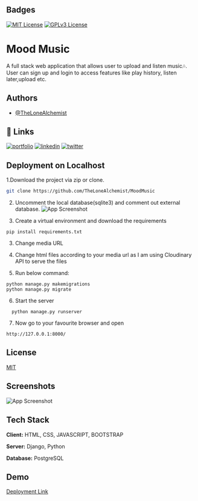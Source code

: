 
## Badges

[![MIT License](https://img.shields.io/badge/License-MIT-green.svg)](https://choosealicense.com/licenses/mit/)
[![GPLv3 License](https://img.shields.io/badge/License-GPL%20v3-yellow.svg)](https://opensource.org/licenses/)


# Mood Music

A full stack web application that allows user to upload and listen music🎶.
User can sign up and login to access features like play history, listen later,upload etc.


## Authors

- [@TheLoneAlchemist](https://www.github.com/TheLoneAlchemist)


## 🔗 Links
[![portfolio](https://img.shields.io/badge/my_portfolio-000?style=for-the-badge&logo=ko-fi&logoColor=white)](https://thelonealchemist.github.io/)
[![linkedin](https://img.shields.io/badge/linkedin-0A66C2?style=for-the-badge&logo=linkedin&logoColor=white)](https://www.linkedin.com/iamdkp7531)
[![twitter](https://img.shields.io/badge/twitter-1DA1F2?style=for-the-badge&logo=twitter&logoColor=white)](https://twitter.com/)


## Deployment on Localhost

1.Download the project via zip or clone.
```bash
git clone https://github.com/TheLoneAlchemist/MoodMusic
```

2. Uncomment the local database(sqlite3) and comment out external database. 
![App Screenshot](https://via.placeholder.com/468x300?text=App+Screenshot+Here)

3. Create a virtual environment and download the requirements 

```
pip install requirements.txt
```

3. Change media URL
4. Change html files according to your media url as I am using Cloudinary API to serve the files

5. Run below command:

```
python manage.py makemigrations
python manage.py migrate
```
6. Start the server

```
  python manage.py runserver
```
7. Now go to your favourite browser and open

```
http://127.0.0.1:8000/
```
## License

[MIT](https://choosealicense.com/licenses/mit/)


## Screenshots

![App Screenshot](https://via.placeholder.com/468x300?text=App+Screenshot+Here)


## Tech Stack

**Client:** HTML, CSS, JAVASCRIPT, BOOTSTRAP

**Server:** Django, Python

**Database:** PostgreSQL


## Demo

[Deployment Link](https://moodmusic.onrender.com/)

